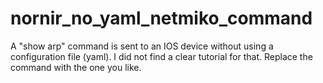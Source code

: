 # nornir_no_yaml_netmiko_command

A "show arp" command is sent to an IOS device without using a configuration file (yaml). I did not find a clear tutorial for that. Replace the command with the one you like.
